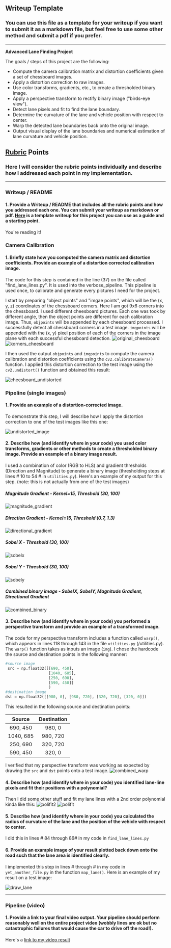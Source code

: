 ## Writeup Template

### You can use this file as a template for your writeup if you want to submit it as a markdown file, but feel free to use some other method and submit a pdf if you prefer.

---

**Advanced Lane Finding Project**

The goals / steps of this project are the following:

* Compute the camera calibration matrix and distortion coefficients given a set of chessboard images.
* Apply a distortion correction to raw images.
* Use color transforms, gradients, etc., to create a thresholded binary image.
* Apply a perspective transform to rectify binary image ("birds-eye view").
* Detect lane pixels and fit to find the lane boundary.
* Determine the curvature of the lane and vehicle position with respect to center.
* Warp the detected lane boundaries back onto the original image.
* Output visual display of the lane boundaries and numerical estimation of lane curvature and vehicle position.

[//]: # (Image References)

[image1]: ./examples/undistort_output.png "Undistorted"
[image2]: ./test_images/test1.jpg "Road Transformed"
[image3]: ./examples/binary_combo_example.jpg "Binary Example"
[image4]: ./examples/warped_straight_lines.jpg "Warp Example"
[image5]: ./examples/color_fit_lines.jpg "Fit Visual"
[image6]: ./examples/example_output.jpg "Output"
[video1]: ./project_video.mp4 "Video"

## [Rubric](https://review.udacity.com/#!/rubrics/571/view) Points

### Here I will consider the rubric points individually and describe how I addressed each point in my implementation.  

---

### Writeup / README

#### 1. Provide a Writeup / README that includes all the rubric points and how you addressed each one.  You can submit your writeup as markdown or pdf.  [Here](https://github.com/udacity/CarND-Advanced-Lane-Lines/blob/master/writeup_template.md) is a template writeup for this project you can use as a guide and a starting point.  

You're reading it!

### Camera Calibration

#### 1. Briefly state how you computed the camera matrix and distortion coefficients. Provide an example of a distortion corrected calibration image.

The code for this step is contained in the line (37) on the file called "find_lane_lines.py". It is used into the verbose_pipeline. This pipeline is used once, to calibrate and generate every pictures I need for the project. 

I start by preparing "object points" and "imgae points", which will be the (x, y, z) coordinates of the chessboard corners. Here I am got 9x6 corners into the chessboard. I used different cheesboard pictures. Each one was took by different angle, then the object points are different for each calibration image.  Thus, `objpoints` will be appended by each cheesboard processed. I successfully detect all chessboard corners in a test image.  `imgpoints` will be appended with the (x, y) pixel position of each of the corners in the image plane with each successful chessboard detection. 
![original_cheesboard](https://user-images.githubusercontent.com/19958282/41874689-fa40e79a-789e-11e8-8638-46ca3a54d8d8.png)
![korners_cheesboard](https://user-images.githubusercontent.com/19958282/41874674-f1544b68-789e-11e8-9534-173ccff81a43.png)

I then used the output `objpoints` and `imgpoints` to compute the camera calibration and distortion coefficients using the `cv2.calibrateCamera()` function.  I applied this distortion correction to the test image using the `cv2.undistort()` function and obtained this result: 

![cheesboard_undistorted](https://user-images.githubusercontent.com/19958282/41874733-15666572-789f-11e8-9707-702feca7810c.png)


### Pipeline (single images)

#### 1. Provide an example of a distortion-corrected image.

To demonstrate this step, I will describe how I apply the distortion correction to one of the test images like this one:

![undistorted_image](https://user-images.githubusercontent.com/19958282/41874822-5f505c92-789f-11e8-8fd1-b2255091e1fb.png)

#### 2. Describe how (and identify where in your code) you used color transforms, gradients or other methods to create a thresholded binary image.  Provide an example of a binary image result.

I used a combination of color (RGB to HLS) and gradient thresholds (Direction and Magnitude) to generate a binary image (thresholding steps at lines # 10 to 54 # in `utilities.py`).  Here's an example of my output for this step.  (note: this is not actually from one of the test images)

##### Magnitude Gradient - Kernel=15, Threshold (30, 100)
![magnitude_gradient](https://user-images.githubusercontent.com/19958282/41874900-a34e5eda-789f-11e8-8136-fa795f034bba.png)

##### Direction Gradient - Kernel=15, Threshold (0.7, 1.3)
![directional_gradient](https://user-images.githubusercontent.com/19958282/41875004-ef764930-789f-11e8-9045-ab5902d527d8.png)

##### Sobel X - Threshold (30, 100)
![sobelx](https://user-images.githubusercontent.com/19958282/41875146-5e994646-78a0-11e8-83c1-76594f41ee3f.png)

##### Sobel Y - Threshold (30, 100)
![sobely](https://user-images.githubusercontent.com/19958282/41875206-8e7b5a34-78a0-11e8-9e7a-9a7848a1dac4.png)

##### Combined binary image - SobelX, SobelY, Magnitude Gradient, Directional Gradient
![combined_binary](https://user-images.githubusercontent.com/19958282/41875266-b992d29c-78a0-11e8-91ee-985a89a21d08.png)

#### 3. Describe how (and identify where in your code) you performed a perspective transform and provide an example of a transformed image.

The code for my perspective transform includes a function called `warp()`, which appears in lines 118 through 143 in the file `utilities.py` (/utilities.py).  The `warp()` function takes as inputs an image (`img`).  I chose the hardcode the source and destination points in the following manner:

```python
#source image
 src = np.float32([[690, 450],
                   [1040, 685],
                   [250, 690],
                   [590, 450]]
                   )
#destination image
dst = np.float32([[980, 0], [980, 720], [320, 720], [320, 0]])
```

This resulted in the following source and destination points:

| Source        | Destination   | 
|:-------------:|:-------------:| 
| 690, 450      | 980, 0        | 
| 1040, 685      | 980, 720      |
| 250, 690     | 320, 720      |
| 590, 450      | 320, 0        |

I verified that my perspective transform was working as expected by drawing the `src` and `dst` points onto a test image.
![combined_warp](https://user-images.githubusercontent.com/19958282/41875956-c6f14f3e-78a2-11e8-8485-63090a673bfd.png)

#### 4. Describe how (and identify where in your code) you identified lane-line pixels and fit their positions with a polynomial?

Then I did some other stuff and fit my lane lines with a 2nd order polynomial kinda like this:
![polifit2](https://user-images.githubusercontent.com/19958282/41875709-232872d8-78a2-11e8-8e1d-af83a4ebd0a6.png)
![polifit](https://user-images.githubusercontent.com/19958282/41875449-4ac85462-78a1-11e8-8267-9845f6c77383.png)

#### 5. Describe how (and identify where in your code) you calculated the radius of curvature of the lane and the position of the vehicle with respect to center.

I did this in lines # 84 through 86# in my code in `find_lane_lines.py`

#### 6. Provide an example image of your result plotted back down onto the road such that the lane area is identified clearly.

I implemented this step in lines # through # in my code in `yet_another_file.py` in the function `map_lane()`.  Here is an example of my result on a test image:

![draw_lane](https://user-images.githubusercontent.com/19958282/41875618-cf7eacf6-78a1-11e8-8dbf-225a2a8b89d7.png)

---

### Pipeline (video)

#### 1. Provide a link to your final video output.  Your pipeline should perform reasonably well on the entire project video (wobbly lines are ok but no catastrophic failures that would cause the car to drive off the road!).

Here's a [link to my video result](https://youtu.be/1O6xeYJk8RE)
